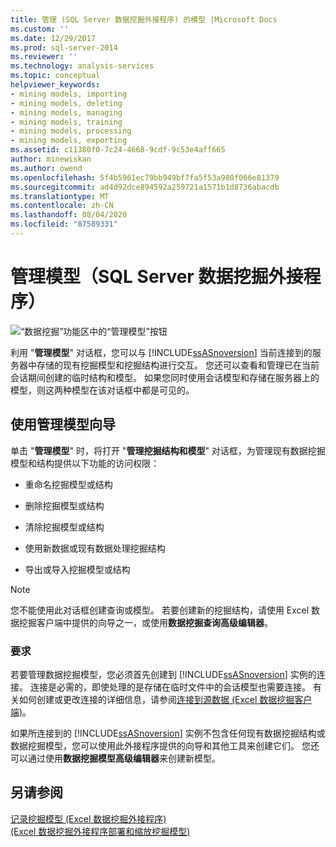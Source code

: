 ```yaml
---
title: 管理 (SQL Server 数据挖掘外接程序) 的模型 |Microsoft Docs
ms.custom: ''
ms.date: 12/29/2017
ms.prod: sql-server-2014
ms.reviewer: ''
ms.technology: analysis-services
ms.topic: conceptual
helpviewer_keywords:
- mining models, importing
- mining models, deleting
- mining models, managing
- mining models, training
- mining models, processing
- mining models, exporting
ms.assetid: c11380f0-7c24-4668-9cdf-9c53e4aff665
author: minewiskan
ms.author: owend
ms.openlocfilehash: 5f4b5961ec79bb949bf7fa5f53a980f066e81379
ms.sourcegitcommit: ad4d92dce894592a259721a1571b1d8736abacdb
ms.translationtype: MT
ms.contentlocale: zh-CN
ms.lasthandoff: 08/04/2020
ms.locfileid: "87589331"
---
```

# <a name="manage-models-sql-server-data-mining-add-ins"></a>管理模型（SQL Server 数据挖掘外接程序）
  ![“数据挖掘”功能区中的“管理模型”按钮](media/dmc-manage.gif "“数据挖掘”功能区中的“管理模型”按钮")  
  
 利用 "**管理模型**" 对话框，您可以与 [!INCLUDE[ssASnoversion](../includes/ssasnoversion-md.md)] 当前连接到的服务器中存储的现有挖掘模型和挖掘结构进行交互。 您还可以查看和管理已在当前会话期间创建的临时结构和模型。 如果您同时使用会话模型和存储在服务器上的模型，则这两种模型在该对话框中都是可见的。  
  
## <a name="using-the-manage-models-wizard"></a>使用管理模型向导  
 单击 "**管理模型**" 时，将打开 "**管理挖掘结构和模型**" 对话框，为管理现有数据挖掘模型和结构提供以下功能的访问权限：  
  
-   重命名挖掘模型或结构  
  
-   删除挖掘模型或结构  
  
-   清除挖掘模型或结构  
  
-   使用新数据或现有数据处理挖掘结构  
  
-   导出或导入挖掘模型或结构  
  
> [!NOTE]  
>  您不能使用此对话框创建查询或模型。 若要创建新的挖掘结构，请使用 Excel 数据挖掘客户端中提供的向导之一，或使用**数据挖掘查询高级编辑器**。  
  
### <a name="requirements"></a>要求  
 若要管理数据挖掘模型，您必须首先创建到 [!INCLUDE[ssASnoversion](../includes/ssasnoversion-md.md)] 实例的连接。 连接是必需的，即使处理的是存储在临时文件中的会话模型也需要连接。 有关如何创建或更改连接的详细信息，请参阅[连接到源数据 &#40;Excel 数据挖掘客户端&#41;](connect-to-source-data-data-mining-client-for-excel.md)。  
  
 如果所连接到的 [!INCLUDE[ssASnoversion](../includes/ssasnoversion-md.md)] 实例不包含任何现有数据挖掘结构或数据挖掘模型，您可以使用此外接程序提供的向导和其他工具来创建它们。 您还可以通过使用**数据挖掘模型高级编辑器**来创建新模型。  
  
## <a name="see-also"></a>另请参阅  
 [记录挖掘模型 &#40;Excel 数据挖掘外接程序&#41;](documenting-mining-models-data-mining-add-ins-for-excel.md)   
 [&#40;Excel 数据挖掘外接程序部署和缩放挖掘模型&#41;](deploying-and-scaling-mining-models-data-mining-add-ins-for-excel.md)   

  
